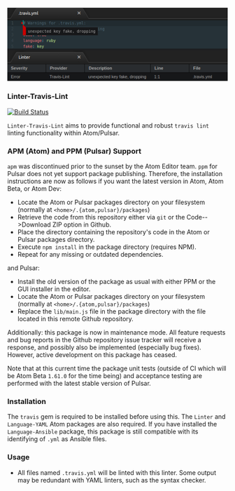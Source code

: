 ![Preview](https://raw.githubusercontent.com/mschuchard/linter-travis-lint/master/linter_travis_lint.png)

### Linter-Travis-Lint
[![Build Status](https://travis-ci.com/mschuchard/linter-travis-lint.svg?branch=master)](https://travis-ci.com/mschuchard/linter-travis-lint)

`Linter-Travis-Lint` aims to provide functional and robust `travis lint` linting functionality within Atom/Pulsar.

### APM (Atom) and PPM (Pulsar) Support

`apm` was discontinued prior to the sunset by the Atom Editor team. `ppm` for Pulsar does not yet support package publishing. Therefore, the installation instructions are now as follows if you want the latest version in Atom, Atom Beta, or Atom Dev:

- Locate the Atom or Pulsar packages directory on your filesystem (normally at `<home>/.{atom,pulsar}/packages`)
- Retrieve the code from this repository either via `git` or the Code-->Download ZIP option in Github.
- Place the directory containing the repository's code in the Atom or Pulsar packages directory.
- Execute `npm install` in the package directory (requires NPM).
- Repeat for any missing or outdated dependencies.

and Pulsar:

- Install the old version of the package as usual with either PPM or the GUI installer in the editor.
- Locate the Atom or Pulsar packages directory on your filesystem (normally at `<home>/.{atom,pulsar}/packages`)
- Replace the `lib/main.js` file in the package directory with the file located in this remote Github repository.

Additionally: this package is now in maintenance mode. All feature requests and bug reports in the Github repository issue tracker will receive a response, and possibly also be implemented (especially bug fixes). However, active development on this package has ceased.

Note that at this current time the package unit tests (outside of CI which will be Atom Beta `1.61.0` for the time being) and acceptance testing are performed with the latest stable version of Pulsar.

### Installation
The `travis` gem is required to be installed before using this. The `Linter` and `Language-YAML` Atom packages are also required. If you have installed the `Language-Ansible` package, this package is still compatible with its identifying of `.yml` as Ansible files.

### Usage
- All files named `.travis.yml` will be linted with this linter. Some output may be redundant with YAML linters, such as the syntax checker.
